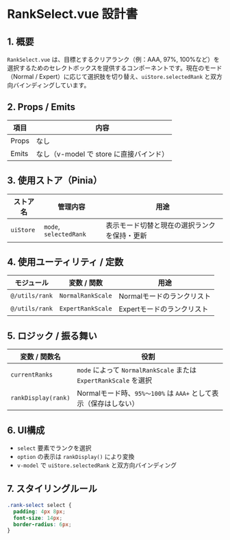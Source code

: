 # RankSelect.vue 設計書

## 1. 概要

`RankSelect.vue` は、目標とするクリアランク（例：AAA, 97%, 100%など）を選択するためのセレクトボックスを提供するコンポーネントです。現在のモード（Normal / Expert）に応じて選択肢を切り替え、`uiStore.selectedRank` と双方向バインディングしています。

## 2. Props / Emits

| 項目   | 内容 |
|--------|------|
| Props  | なし |
| Emits  | なし（v-model で store に直接バインド） |

## 3. 使用ストア（Pinia）

| ストア名  | 管理内容          | 用途                                 |
|-----------|-------------------|--------------------------------------|
| `uiStore` | `mode`, `selectedRank` | 表示モード切替と現在の選択ランクを保持・更新 |

## 4. 使用ユーティリティ / 定数

| モジュール        | 変数 / 関数           | 用途                                |
|-------------------|------------------------|-------------------------------------|
| `@/utils/rank`    | `NormalRankScale`      | Normalモードのランクリスト         |
| `@/utils/rank`    | `ExpertRankScale`      | Expertモードのランクリスト         |

## 5. ロジック / 振る舞い

| 変数 / 関数名     | 役割                                                                 |
|-------------------|----------------------------------------------------------------------|
| `currentRanks`     | `mode` によって `NormalRankScale` または `ExpertRankScale` を選択   |
| `rankDisplay(rank)`| Normalモード時、`95%〜100%` は `AAA+` として表示（保存はしない）   |

## 6. UI構成

- `select` 要素でランクを選択
- `option` の表示は `rankDisplay()` により変換
- `v-model` で `uiStore.selectedRank` と双方向バインディング

## 7. スタイリングルール

```css
.rank-select select {
  padding: 4px 8px;
  font-size: 14px;
  border-radius: 6px;
}
